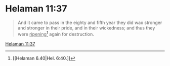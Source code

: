# Helaman 11:37

> And it came to pass in the eighty and fifth year they did wax stronger and stronger in their pride, and in their wickedness; and thus they were <u>ripening</u>[^a] again for destruction.

[Helaman 11:37](https://www.churchofjesuschrist.org/study/scriptures/bofm/hel/11?lang=eng&id=p37#p37)


[^a]: [[Helaman 6.40|Hel. 6:40.]]
